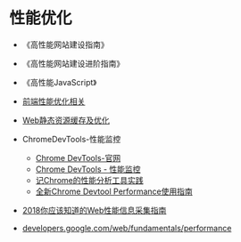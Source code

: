 # 性能优化
* 《高性能网站建设指南》
* 《高性能网站建设进阶指南》
* 《高性能JavaScript》
* [前端性能优化相关](https://github.com/wy-ei/notebook/issues/34#issuecomment-266946255)
* [Web静态资源缓存及优化](https://juejin.im/post/5a098b5bf265da431a42b227)
* ChromeDevTools-性能监控
  * [Chrome DevTools-官网](https://developers.google.com/web/tools/chrome-devtools)
  * [Chrome DevTools - 性能监控](https://juejin.im/post/5a37b2f56fb9a0451e3fe73d)
  * [记Chrome的性能分析工具实践](https://juejin.im/post/5a6e78abf265da3e3f4cf085)
  * [全新Chrome Devtool Performance使用指南](https://zhuanlan.zhihu.com/p/29879682)

* [2018你应该知道的Web性能信息采集指南](https://mp.weixin.qq.com/s?__biz=MzA5NzkwNDk3MQ==&mid=2650588047&idx=1&sn=eed8f5411e9e3903a490384e7b0228b7&chksm=8891d3abbfe65abdfbc32112569d2bf377fe615e7cede6e34bb6afec95396a00ed42f4ddf9fc&mpshare=1&scene=23&srcid=0903vCrImMpyJdX6MyvO2gQc#rd)
* [developers.google.com/web/fundamentals/performance](https://developers.google.com/web/fundamentals/performance/critical-rendering-path/?hl=zh-cn)
